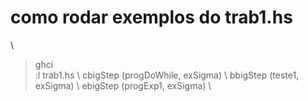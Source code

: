 # como rodar exemplos do trab1.hs 
\
 >ghci \
 >:l trab1.hs \ 
 >cbigStep (progDoWhile, exSigma) \ 
 >bbigStep (teste1, exSigma) \ 
 >ebigStep (progExp1, exSigma) \
